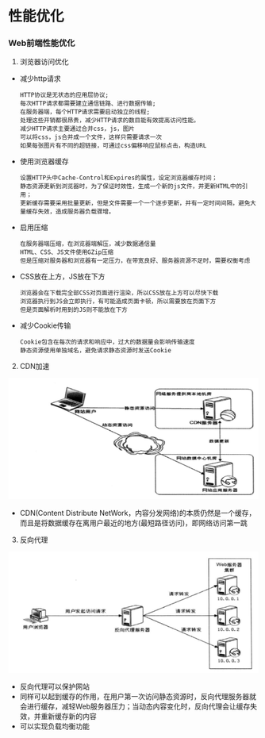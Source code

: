 # 性能优化

### Web前端性能优化
1. 浏览器访问优化
* 减少http请求
    ```
    HTTP协议是无状态的应用层协议;
    每次HTTP请求都需要建立通信链路、进行数据传输;
    在服务器端，每个HTTP请求需要启动独立的线程;
    处理这些开销都很昂贵，减少HTTP请求的数目能有效提高访问性能。
    减少HTTP请求主要通过合并css，js，图片
    可以将css，js合并成一个文件，这样只需要请求一次
    如果每张图片有不同的超链接，可通过css偏移响应鼠标点击，构造URL
    ```
* 使用浏览器缓存
    ```
    设置HTTP头中Cache-Control和Expires的属性，设定浏览器缓存时间；
    静态资源更新到浏览器时，为了保证时效性，生成一个新的js文件，并更新HTML中的引用；
    更新缓存需要采用批量更新，但是文件需要一个一个逐步更新，并有一定时间间隔，避免大量缓存失效，造成服务器负载骤增。
    ```
* 启用压缩
    ```
    在服务器端压缩，在浏览器端解压，减少数据通信量
    HTML、CSS、JS文件使用GZip压缩
    但是压缩对服务器和浏览器有一定压力，在带宽良好、服务器资源不足时，需要权衡考虑
    ```
* CSS放在上方，JS放在下方
    ```
    浏览器会在下载完全部CSS对页面进行渲染，所以CSS放在上方可以尽快下载
    浏览器执行到JS会立即执行，有可能造成页面卡顿，所以需要放在页面下方
    但是页面解析时用到的JS则不能放在下方
    ```
* 减少Cookie传输
    ```
    Cookie包含在每次的请求和响应中，过大的数据量会影响传输速度
    静态资源使用单独域名，避免请求静态资源时发送Cookie
    ```
2. CDN加速
<img src="images/CDN网站架构.png" width="545px" height="245px">

* CDN(Content Distribute NetWork，内容分发网络)的本质仍然是一个缓存，而且是将数据缓存在离用户最近的地方(最短路径访问)，即网络访问第一跳

3. 反向代理
<img src="images/反向代理网站架构.png" width="545px" height="245px">

* 反向代理可以保护网站
* 同样可以起到缓存的作用，在用户第一次访问静态资源时，反向代理服务器就会进行缓存，减轻Web服务器压力；当动态内容变化时，反向代理会让缓存失效，并重新缓存新的内容
* 可以实现负载均衡功能